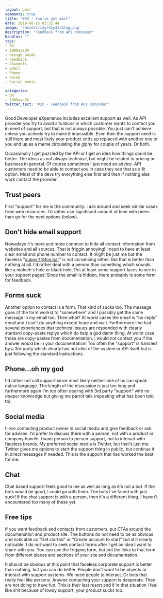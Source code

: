 ```yaml
---
layout: post
comments: true
title: "#33 - You've got mail"
date: 2019-08-15 03:32:44
image: '/assets/img/day33/blog.png'
description: "Feedback from API consumer"
handles: ""
tags:
- DX 
- 100DaysDX
- Design Guide
- Feedback
- Channels
- Email
- Phone
- Forms
- Social media

categories:
- DX
- 100DaysDX
twitter_text: "#33 - Feedback from API consumer"
---
```


Good Developer eXperience includes excellent support as well. As API provider you try to avoid situations in which customer wants to contact you in need of support, but that is not always possible. You just can't achieve unless you actively try to make it impossible. Even then the support need is still there and most likely your product ends up replaced with another one or you end up as a meme circulating the giphy for couple of years. Or both.  

Occasionally I get puzzled by the API or I get an idea how things could be better. The ideas as not always technical, but might be related to pricing or business in general. Of course sometimes I just need an advice. API customers need to be able to contact you in case they see that as a fit option. Most of the devs try everything else first and then if nothing else work contact the provider. 

## Trust peers

First "support" for me is the community. I ask around and seek similar cases from web resources. I'd rather use significant amount of time with peers than go for the next options (below). 

## Don't hide email support

Nowadays it's more and more common to hide all contact information from websites and all sources. That is friggin annoying! I need to have at least clear email and phone number to contact. It might be just me but the faceless "support@foo.bar" is not convincing either. But that is better than nothing at all. I'd rather deal with a person than something which sounds like a moloch's hole or black hole. Put at least some support faces to see in your support pages! Since the email is hidden, there probably is some form for feedback. 

## Forms suck

Another option to contact is a form. That kind of sucks too. The message goes (if the form works) to "somewhere" and I possibly get the same message in my email too. Then what? At worst cases the email is "no-reply" email and I can't do anything except hope and wait. Furthermore I've had several experiences that technical issues are responded with clearly stardard copy-paste replys which do help a god damn thing. At worst case those are copy-pastes from documentation. I would not contact you if the answer would be in your documentation! Too often the "support" is handled by a 3rd party which clearly has not idea of the system or API itself but is just following the standard instructions. 

## Phone...oh my god

I'd rather not call support since most likely neither one of us can speak native language. The length of the discussion is just too long and furthermore again I'm too often dealing with 3rd party "support" with no deeper knowledge but giving me parrot talk (repeating what has been told to). 

## Social media 

I love contacting product owner in social media and give feedback or ask for advises. I'd prefer to discuss there with a person, not with a product or company handle. I want person to person support, not to interact with faceless brands. My preferred social media is Twitter, but that's just me. Twitter gives me options to start the support thing in public, but continue it in direct messages if needed. This is the support that has worked the best for me. 

## Chat

Chat based support feels good to me as well as long as it's not a bot. If the bots would be good, I could go with them. The bots I've faced with just suck! If the chat support is with a person, then it's a different thing. I haven't encountered too many of these yet. 

## Free tips  

If you want feedback and contacts from customers, put CTAs around the documenation and product site. The buttons do not need to be as obvious and noticable as "Get started" or "Create account to start" but still clearly noticable. I do not want to seek contact forms after I get an idea I want to share with you. You can use the frigging form, but put the links to that form from different places and sections of your site and documentation. 

It should be obvious at this point that faceless corporate support is better than nothing, but you can do better. People don't want to be objects or interact with support systems. We need people to interact. Or bots that really feel like persons. Anyone contacting your support is desperate. They are not doing to have fun. This is their last resort and if in that situation I feel like shit because of lowsy support, your product sucks too.  